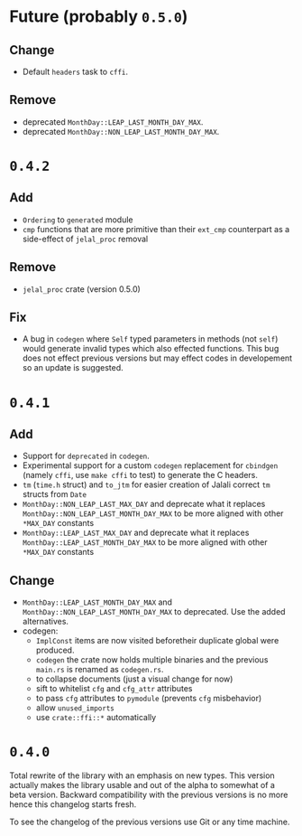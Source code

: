 # Future (probably `0.5.0`)

## Change

- Default `headers` task to `cffi`.

## Remove

- deprecated `MonthDay::LEAP_LAST_MONTH_DAY_MAX`.
- deprecated `MonthDay::NON_LEAP_LAST_MONTH_DAY_MAX`.

# `0.4.2`

## Add

- `Ordering` to `generated` module
- `cmp` functions that are more primitive than their `ext_cmp` counterpart as a
  side-effect of `jelal_proc` removal

## Remove

- `jelal_proc` crate (version 0.5.0)

## Fix

- A bug in `codegen` where `Self` typed parameters in methods (not `self`) would
  generate invalid types which also effected functions. This bug does not effect
  previous versions but may effect codes in developement so an update is
  suggested.

# `0.4.1`

## Add

- Support for `deprecated` in `codegen`.
- Experimental support for a custom `codegen` replacement for `cbindgen` (namely
  `cffi`, use `make cffi` to test) to generate the C headers.
- `tm` (`time.h` struct) and `to_jtm` for easier creation of Jalali correct `tm`
  structs from `Date`
- `MonthDay::NON_LEAP_LAST_MAX_DAY` and deprecate what it replaces
  `MonthDay::NON_LEAP_LAST_MONTH_DAY_MAX` to be more aligned with other
  `*MAX_DAY` constants
- `MonthDay::LEAP_LAST_MAX_DAY` and deprecate what it replaces
  `MonthDay::LEAP_LAST_MONTH_DAY_MAX` to be more aligned with other `*MAX_DAY`
  constants

## Change

- `MonthDay::LEAP_LAST_MONTH_DAY_MAX` and
  `MonthDay::NON_LEAP_LAST_MONTH_DAY_MAX` to deprecated. Use the added
  alternatives.
- codegen:
  - `ImplConst` items are now visited beforetheir duplicate global were
    produced.
  - `codegen` the crate now holds multiple binaries and the previous `main.rs`
    is renamed as `codegen.rs`.
  - to collapse documents (just a visual change for now)
  - sift to whitelist `cfg` and `cfg_attr` attributes
  - to pass `cfg` attributes to `pymodule` (prevents `cfg` misbehavior)
  - allow `unused_imports`
  - use `crate::ffi::*` automatically

# `0.4.0`

Total rewrite of the library with an emphasis on new types. This version
actually makes the library usable and out of the alpha to somewhat of a beta
version. Backward compatibility with the previous versions is no more hence this
changelog starts fresh.

To see the changelog of the previous versions use Git or any time machine.
